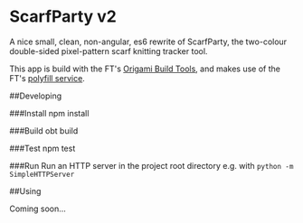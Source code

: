 # ScarfParty v2

A nice small, clean, non-angular, es6 rewrite of ScarfParty, the two-colour double-sided pixel-pattern scarf knitting 
tracker tool.

This app is build with the FT's [Origami Build Tools](https://github.com/Financial-Times/origami-build-tools), and makes use of the
FT's [polyfill service](https://cdn.polyfill.io/).

##Developing

###Install
npm install

###Build
obt build

###Test
npm test

###Run
Run an HTTP server in the project root directory e.g. with `python -m SimpleHTTPServer`

##Using

Coming soon...
